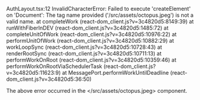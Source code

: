 AuthLayout.tsx:12 InvalidCharacterError: Failed to execute 'createElement' on 'Document': The tag name provided ('/src/assets/octopus.jpeg') is not a valid name.
    at completeWork (react-dom_client.js?v=3c4820d5:8149:39)
    at runWithFiberInDEV (react-dom_client.js?v=3c4820d5:1485:72)
    at completeUnitOfWork (react-dom_client.js?v=3c4820d5:10976:22)
    at performUnitOfWork (react-dom_client.js?v=3c4820d5:10882:29)
    at workLoopSync (react-dom_client.js?v=3c4820d5:10728:43)
    at renderRootSync (react-dom_client.js?v=3c4820d5:10711:13)
    at performWorkOnRoot (react-dom_client.js?v=3c4820d5:10359:46)
    at performWorkOnRootViaSchedulerTask (react-dom_client.js?v=3c4820d5:11623:9)
    at MessagePort.performWorkUntilDeadline (react-dom_client.js?v=3c4820d5:36:50)

The above error occurred in the </src/assets/octopus.jpeg> component.